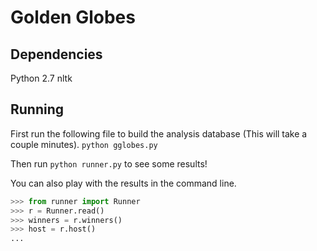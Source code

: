 Golden Globes
=============

Dependencies
------------
Python 2.7
nltk

Running
-------
First run the following file to build the analysis database (This will take a couple minutes).
`python gglobes.py`

Then run
`python runner.py`
to see some results!

You can also play with the results in the command line.
```python
>>> from runner import Runner
>>> r = Runner.read()
>>> winners = r.winners()
>>> host = r.host()
...
```